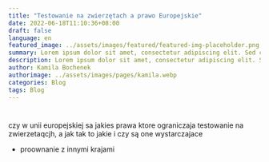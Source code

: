 ```yaml
---
title: "Testowanie na zwierzętach a prawo Europejskie"
date: 2022-06-18T11:10:36+08:00
draft: false
language: en
featured_image: ../assets/images/featured/featured-img-placeholder.png
summary: Lorem ipsum dolor sit amet, consectetur adipiscing elit. Sed cursus, odio nec venenatis lacinia, lacus lectus varius nisi, in tristique mi purus ut libero.
description: Lorem ipsum dolor sit amet, consectetur adipiscing elit. Sed cursus, odio nec venenatis lacinia, lacus lectus varius nisi, in tristique mi purus ut libero. Vestibulum vel convallis felis. Ut finibus lorem vestibulum lobortis rhoncus.
author: Kamila Bochenek
authorimage: ../assets/images/pages/kamila.webp
categories: Blog
tags: Blog
---
```

# 
czy w unii europejskiej sa jakies prawa ktore ograniczaja testowanie na zwierzetaqcjh, a jak tak to jakie i czy są one wystarczajace 
- proownanie z innymi krajami 



